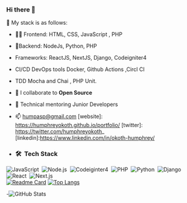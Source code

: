 ### Hi there 👋
👨‍ My stack is as follows:



- 👨‍💻   Frontend: HTML, CSS, JavaScript , PHP       
- 🔧Backend: NodeJs, Python, PHP  
- Frameworks:  ReactJS, NextJS, Django, Codeigniter4
- CI/CD DevOps tools Docker, Github Actions ,Circl CI
- TDD  Mocha and Chai , PHP Unit.
- 👯 I collaborate to **Open Source**
- 🔭 Technical mentoring Junior Developers
- 📫 humpasp@gmail.com
[website]: https://humphreyokoth.github.io/portfolio/
[twitter]: https://twitter.com/humphreyokoth_
[linkedin]:https://www.linkedin.com/in/okoth-humphrey/

- ### 🛠 &nbsp;Tech Stack
![JavaScript](https://img.shields.io/badge/-JavaScript-05122A?style=flat&logo=javascript)&nbsp;
![Node.js](https://img.shields.io/badge/-Node.js-05122A?style=flat&logo=node.js)&nbsp;
![Codeiginter4](https://img.shields.io/badge/-Codeiginter4-05122A?style=flat&logo=codeiginter4)&nbsp;
![PHP](https://img.shields.io/badge/-Php-05122A?style=flat&logo=php)&nbsp;
![Python](https://img.shields.io/badge/-Python-05122A?style=flat&logo=python)&nbsp;
![Django](https://img.shields.io/badge/-Django-05122A?style=flat&logo=django)&nbsp;
![React](https://img.shields.io/badge/-React-05122A?style=flat&logo=react)&nbsp;
![Next.js](https://img.shields.io/badge/-Next.js-05122A?style=flat&logo=next.js)&nbsp;
<br />
[![Readme Card](https://github-readme-stats.vercel.app/api/pin/?username=humphreyokoth&repo=github-readme-stats)](https://github.com/humphreyokoth/github-readme-stats)
[![Top Langs](https://github-readme-stats.vercel.app/api/top-langs/?username=humphreyokoth&langs_count=8)](https://github.com/anuraghazra/github-readme-stats)


-![GitHub Stats](https://github-readme-stats.vercel.app/api?username=humphreyokoth&theme=radical)
